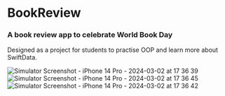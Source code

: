 # BookReview
### A book review app to celebrate World Book Day

Designed as a project for students to practise OOP and learn more about SwiftData. 


![Simulator Screenshot - iPhone 14 Pro - 2024-03-02 at 17 36 39](https://github.com/johnpill1/BookReview/assets/28736855/a48b3b2c-3884-48ff-abe6-51353273bad2)
![Simulator Screenshot - iPhone 14 Pro - 2024-03-02 at 17 36 45](https://github.com/johnpill1/BookReview/assets/28736855/d6cc277f-aca2-41be-bc4d-8254c6048c2d)
![Simulator Screenshot - iPhone 14 Pro - 2024-03-02 at 17 36 42](https://github.com/johnpill1/BookReview/assets/28736855/29764c3e-71a4-4d86-90d6-81aa057c809d)
